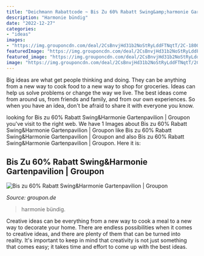 ```yaml
---
title: "Deichmann Rabattcode ~ Bis Zu 60% Rabatt Swing&amp;harmonie Gartenpavilion"
description: "Harmonie bündig"
date: "2022-12-27"
categories:
- "ideas"
images:
- "https://img.grouponcdn.com/deal/2CsBnvjHd31b2NoStRyLddFTNqtT/2C-1800x1080/v1/c870x524.jpg"
featuredImage: "https://img.grouponcdn.com/deal/2CsBnvjHd31b2NoStRyLddFTNqtT/2C-1800x1080/v1/c870x524.jpg"
featured_image: "https://img.grouponcdn.com/deal/2CsBnvjHd31b2NoStRyLddFTNqtT/2C-1800x1080/v1/c870x524.jpg"
image: "https://img.grouponcdn.com/deal/2CsBnvjHd31b2NoStRyLddFTNqtT/2C-1800x1080/v1/c870x524.jpg"
---
```



Big ideas are what get people thinking and doing. They can be anything from a new way to cook food to a new way to shop for groceries. Ideas can help us solve problems or change the way we live. The best ideas come from around us, from friends and family, and from our own experiences. So when you have an idea, don't be afraid to share it with everyone you know.

	

		
looking for Bis zu 60% Rabatt Swing&amp;Harmonie Gartenpavilion | Groupon you've visit to the right web. We have 1 Images about Bis zu 60% Rabatt Swing&amp;Harmonie Gartenpavilion | Groupon like Bis zu 60% Rabatt Swing&amp;Harmonie Gartenpavilion | Groupon and also Bis zu 60% Rabatt Swing&amp;Harmonie Gartenpavilion | Groupon. Here it is:
		
    
## Bis Zu 60% Rabatt Swing&amp;Harmonie Gartenpavilion | Groupon

<img loading=lazy src="https://img.grouponcdn.com/deal/2CsBnvjHd31b2NoStRyLddFTNqtT/2C-1800x1080/v1/c870x524.jpg" onerror="this.onerror=null;this.src='https://tse4.mm.bing.net/th?id=OIP.sGk-AdOWBhQ5yNaTqsoGmgHaEd&amp;pid=15.1';" alt="Bis zu 60% Rabatt Swing&amp;Harmonie Gartenpavilion | Groupon">

_Source: groupon.de_

>harmonie bündig. 

	

Creative ideas can be everything from a new way to cook a meal to a new way to decorate your home. There are endless possibilities when it comes to creative ideas, and there are plenty of them that can be turned into reality. It's important to keep in mind that creativity is not just something that comes easy; it takes time and effort to come up with the best ideas.

